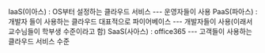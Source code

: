 

IaaS(이아스) : OS부터 설정하는 클라우드 서비스                        --- 운영자들이 사용
PaaS(파아스) : 개발자 들이 사용하는 클라우드 대표적으로 파이어베이스        --- 개발자들이 사용(이래서 교수님들이 학부생 수준이라고 함)
SaaS(사아스) : office365                                       --- 고객들이 사용하는 클라우드 서비스 수준